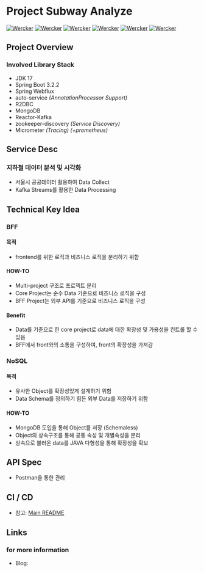 # Project Subway Analyze

[![Wercker](https://img.shields.io/badge/spring--boot-3.2.2-%236DB33F.svg?style=flat-square&logo=springboot&color=%236DB33F)](https://spring.io/projects/spring-boot)
[![Wercker](https://img.shields.io/badge/mariaDB-10.6.16-%234479A1.svg?style=flat&logo=mariadb&logoColor=white)]()
[![Wercker](https://img.shields.io/badge/Apache_Kafka-7.3.2-black.svg?style=flat&logo=apachekafka&logoColor=white)]()
[![Wercker](https://img.shields.io/badge/mongoDB-6.0.12-%2300684A.svg?style=flat&logo=mongodb&logoColor=%2300ED64)]()
[![Wercker](https://img.shields.io/badge/docker-24.0.7-%231D63ED.svg?style=flat&logo=docker&logoColor=%23E5F2FC)]()
[![Wercker](https://img.shields.io/badge/Apache_zookeeper-7.3.2-black.svg?style=flat&logo=apache&logoColor=white)]()

## Project Overview


### Involved Library Stack

- JDK 17
- Spring Boot 3.2.2
- Spring Webflux
- auto-service *(AnnotationProcessor Support)*
- R2DBC
- MongoDB
- Reactor-Kafka
- zookeeper-discovery *(Service Discovery)*
- Micrometer *(Tracing)* *(+prometheus)*


## Service Desc

### 지하철 데이터 분석 및 시각화

- 서울시 공공데이터 활용하여 Data Collect
- Kafka Streams를 활용한 Data Processing


## Technical Key Idea

### BFF

#### 목적
- frontend를 위한 로직과 비즈니스 로직을 분리하기 위함

#### HOW-TO
- Multi-project 구조로 프로젝트 분리
- Core Project는 순수 Data 기준으로 비즈니스 로직을 구성
- BFF Project는 외부 API를 기준으로 비즈니스 로직을 구성

#### Benefit
- Data를 기준으로 한 core project로 data에 대한 확장성 및 가용성을 컨트롤 할 수 있음
- BFF에서 front와의 소통을 구성하여, front의 확장성을 가져감

### NoSQL

#### 목적
- 유사한 Object를 확장성있게 설계하기 위함
- Data Schema를 정의하기 힘든 외부 Data를 저장하기 위함

#### HOW-TO
- MongoDB 도입을 통해 Object를 저장 (Schemaless)
- Object의 상속구조를 통해 공통 속성 및 개별속성을 분리
- 상속으로 불러온 data를 JAVA 다형성을 통해 확장성을 확보

## API Spec

- Postman을 통한 관리


## CI / CD

- 참고: [Main README](https://github.com/p-bear/pbear-root/blob/master/README.md)


## Links
### for more information

- Blog: 